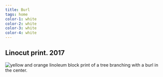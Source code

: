 ```yaml
---
title: Burl
tags: home
color-1: white
color-2: white
color-3: white
color-4: white
---
```


## Linocut print. 2017

![yellow and orange linoleum block print of a tree branching with a burl in the center.](/assets/images/burl-print.png)
